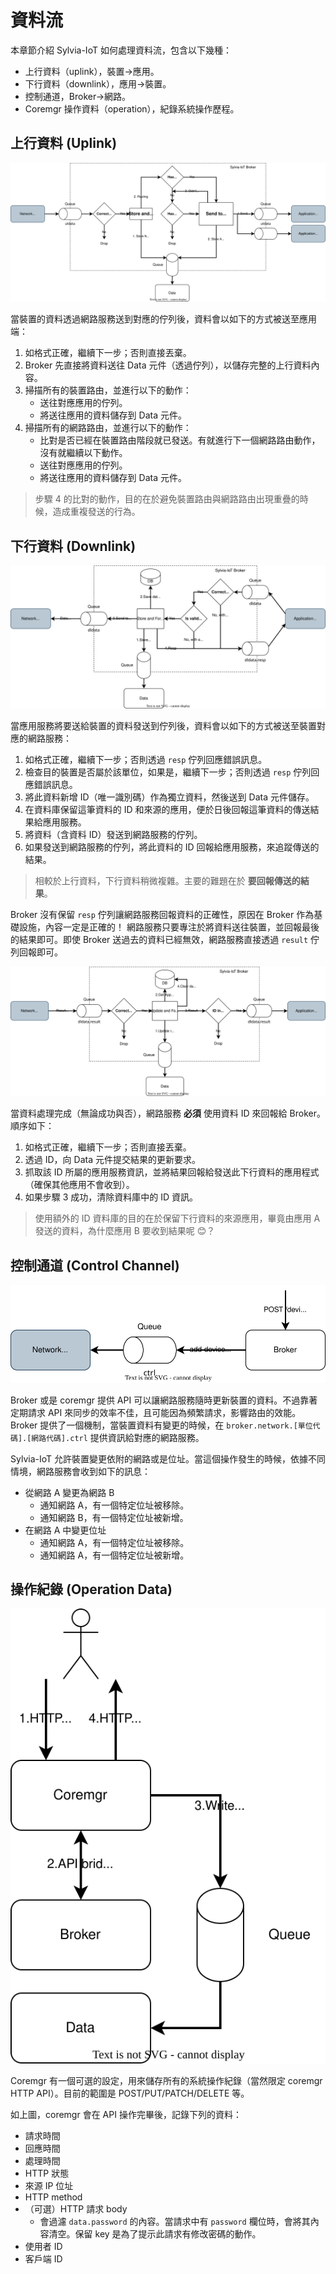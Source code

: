 # 資料流

本章節介紹 Sylvia-IoT 如何處理資料流，包含以下幾種：

- 上行資料（uplink），裝置→應用。
- 下行資料（downlink），應用→裝置。
- 控制通道，Broker→網路。
- Coremgr 操作資料（operation），紀錄系統操作歷程。

## 上行資料 (Uplink)

![Uplink](flow-uplink.svg)

當裝置的資料透過網路服務送到對應的佇列後，資料會以如下的方式被送至應用端：

1. 如格式正確，繼續下一步；否則直接丟棄。
2. Broker 先直接將資料送往 Data 元件（透過佇列），以儲存完整的上行資料內容。
3. 掃描所有的裝置路由，並進行以下的動作：
    - 送往對應應用的佇列。
    - 將送往應用的資料儲存到 Data 元件。
4. 掃描所有的網路路由，並進行以下的動作：
    - 比對是否已經在裝置路由階段就已發送。有就進行下一個網路路由動作，沒有就繼續以下動作。
    - 送往對應應用的佇列。
    - 將送往應用的資料儲存到 Data 元件。

> 步驟 4 的比對的動作，目的在於避免裝置路由與網路路由出現重疊的時候，造成重複發送的行為。

## 下行資料 (Downlink)

![Downlink](flow-downlink.svg)

當應用服務將要送給裝置的資料發送到佇列後，資料會以如下的方式被送至裝置對應的網路服務：

1. 如格式正確，繼續下一步；否則透過 `resp` 佇列回應錯誤訊息。
2. 檢查目的裝置是否屬於該單位，如果是，繼續下一步；否則透過 `resp` 佇列回應錯誤訊息。
3. 將此資料新增 ID（唯一識別碼）作為獨立資料，然後送到 Data 元件儲存。
4. 在資料庫保留這筆資料的 ID 和來源的應用，便於日後回報這筆資料的傳送結果給應用服務。
5. 將資料（含資料 ID）發送到網路服務的佇列。
6. 如果發送到網路服務的佇列，將此資料的 ID 回報給應用服務，來追蹤傳送的結果。

> 相較於上行資料，下行資料稍微複雜。主要的難題在於 **要回報傳送的結果**。

Broker 沒有保留 `resp` 佇列讓網路服務回報資料的正確性，原因在 Broker 作為基礎設施，內容一定是正確的！
網路服務只要專注於將資料送往裝置，並回報最後的結果即可。即使 Broker 送過去的資料已經無效，網路服務直接透過 `result` 佇列回報即可。

![Downlink-Result](flow-downlink-result.svg)

當資料處理完成（無論成功與否），網路服務 **必須** 使用資料 ID 來回報給 Broker。順序如下：

1. 如格式正確，繼續下一步；否則直接丟棄。
2. 透過 ID，向 Data 元件提交結果的更新要求。
3. 抓取該 ID 所屬的應用服務資訊，並將結果回報給發送此下行資料的應用程式（確保其他應用不會收到）。
4. 如果步驟 3 成功，清除資料庫中的 ID 資訊。

> 使用額外的 ID 資料庫的目的在於保留下行資料的來源應用，畢竟由應用 A 發送的資料，為什麼應用 B 要收到結果呢 &#x1F60A;？

## 控制通道 (Control Channel)

![Ctrl](flow-ctrl.svg)

Broker 或是 coremgr 提供 API 可以讓網路服務隨時更新裝置的資料。不過靠著定期請求 API 來同步的效率不佳，且可能因為頻繁請求，影響路由的效能。
Broker 提供了一個機制，當裝置資料有變更的時候，在 `broker.network.[單位代碼].[網路代碼].ctrl` 提供資訊給對應的網路服務。

Sylvia-IoT 允許裝置變更依附的網路或是位址。當這個操作發生的時候，依據不同情境，網路服務會收到如下的訊息：

- 從網路 A 變更為網路 B
    - 通知網路 A，有一個特定位址被移除。
    - 通知網路 B，有一個特定位址被新增。
- 在網路 A 中變更位址
    - 通知網路 A，有一個特定位址被移除。
    - 通知網路 A，有一個特定位址被新增。

## 操作紀錄 (Operation Data)

![OpData](flow-opdata.svg)

Coremgr 有一個可選的設定，用來儲存所有的系統操作紀錄（當然限定 coremgr HTTP API）。目前的範圍是 POST/PUT/PATCH/DELETE 等。

如上圖，coremgr 會在 API 操作完畢後，記錄下列的資料：

- 請求時間
- 回應時間
- 處理時間
- HTTP 狀態
- 來源 IP 位址
- HTTP method
- （可選）HTTP 請求 body
    - 會過濾 `data.password` 的內容。當請求中有 `password` 欄位時，會將其內容清空。保留 key 是為了提示此請求有修改密碼的動作。
- 使用者 ID
- 客戶端 ID
